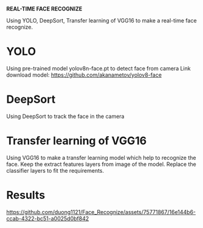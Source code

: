 **REAL-TIME FACE RECOGNIZE**

Using YOLO, DeepSort, Transfer learning of VGG16 to make a real-time face recognize.

# YOLO
Using pre-trained model yolov8n-face.pt to detect face from camera
Link download model: https://github.com/akanametov/yolov8-face

# DeepSort
Using DeepSort to track the face in the camera

# Transfer learning of VGG16
Using VGG16 to make a transfer learning model which help to recognize the face.
Keep the extract features layers from image of the model.
Replace the classifier layers to fit the requirements.

# Results 

https://github.com/duong1121/Face_Recognize/assets/75771867/16e144b6-ccab-4322-bc51-a0025d0bf842




